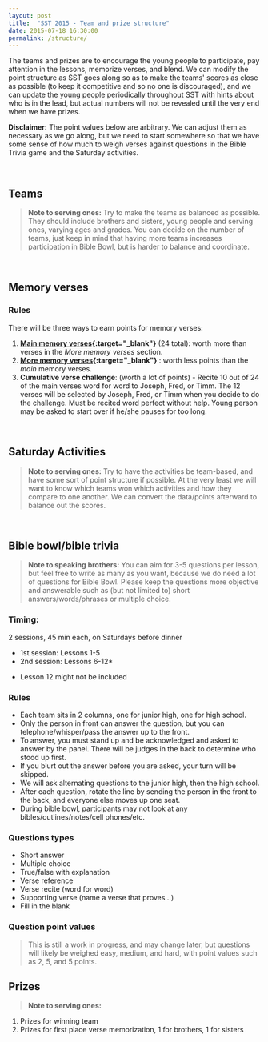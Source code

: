 ```yaml
---
layout: post
title:  "SST 2015 - Team and prize structure"
date: 2015-07-18 16:30:00
permalink: /structure/
---
```

The teams and prizes are to encourage the young people to participate, pay attention in the lessons, memorize verses, and blend. We can modify the point structure as SST goes along so as to make the teams' scores as close as possible (to keep it competitive and so no one is discouraged), and we can update the young people periodically throughout SST with hints about who is in the lead, but actual numbers will not be revealed until the very end when we have prizes.

**Disclaimer:** The point values below are arbitrary. We can adjust them as necessary as we go along, but we need to start somewhere so that we have some sense of how much to weigh verses against questions in the Bible Trivia game and the Saturday activities.

<br>

## Teams

> **Note to serving ones:**
Try to make the teams as balanced as possible. They should include brothers and sisters, young people and serving ones, varying ages and grades. You can decide on  the number of teams, just keep in mind that having more teams increases participation in Bible Bowl, but is harder to balance and coordinate.

<br>

## Memory verses

### Rules

There will be three ways to earn points for memory verses:
1. **[Main memory verses](https://docs.google.com/document/d/1GBy1zWufL_3OHsrSYUKWj04luBazWdy745gDc2z5BAo/edit?usp=sharing){:target="_blank"}** (24 total): worth more than verses in the *More memory verses* section.
2. **[More memory verses](https://docs.google.com/document/d/1kNDLEGSBS7DCaCjR8-tbaW38V-yi-889lOUWU7TSqL4/edit?usp=sharing){:target="_blank"}** : worth less points than the *main* memory verses.
3. **Cumulative verse challenge**: (worth a lot of points) - Recite 10 out of 24 of the main verses word for word to Joseph, Fred, or Timm. The 12 verses will be selected by Joseph, Fred, or Timm when you decide to do the challenge. Must be recited word perfect without help. Young person may be asked to start over if he/she pauses for too long.

<br>

## Saturday Activities

> **Note to serving ones:**
Try to have the activities be team-based, and have some sort of point structure if possible. At the very least we will want to know which teams won which activities and how they compare to one another. We can convert the data/points afterward to balance out the scores.

<br>

## Bible bowl/bible trivia

> **Note to speaking brothers:**
You can aim for 3-5 questions per lesson, but feel free to write as many as you want, because we do need a lot of questions for Bible Bowl. Please keep the questions more objective and answerable such as (but not limited to) short answers/words/phrases or multiple choice.

### Timing:
2 sessions, 45 min each, on Saturdays before dinner

- 1st session: Lessons 1-5
- 2nd session: Lessons 6-12*

* Lesson 12 might not be included

### Rules

- Each team sits in 2 columns, one for junior high, one for high school.
- Only the person in front can answer the question, but you can telephone/whisper/pass the answer up to the front.
- To answer, you must stand up and be acknowledged and asked to answer by the panel. There will be judges in the back to determine who stood up first.
- If you blurt out the answer before you are asked, your turn will be skipped.
- We will ask alternating questions to the junior high, then the high school.
- After each question, rotate the line by sending the person in the front to the back, and everyone else moves up one seat.
- During bible bowl, participants may not look at any bibles/outlines/notes/cell phones/etc.

### Questions types

- Short answer
- Multiple choice
- True/false with explanation
- Verse reference
- Verse recite (word for word)
- Supporting verse (name a verse that proves ..)
- Fill in the blank

### Question point values
> This is still a work in progress, and may change later, but questions will likely be weighed easy, medium, and hard, with point values such as 2, 5, and 5 points.

## Prizes

> **Note to serving ones:**
1. Prizes for winning team
2. Prizes for first place verse memorization, 1 for brothers, 1 for sisters
